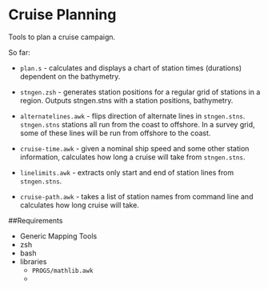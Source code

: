 # Cruise Planning

Tools to plan a cruise campaign.

So far: 

- `plan.s` - calculates and displays a chart of station times (durations)
  dependent on the bathymetry. 

- `stngen.zsh` - generates station positions for a regular grid of stations
  in a region.  Outputs stngen.stns with a station positions, bathymetry. 

- `alternatelines.awk` - flips direction of alternate lines in
  `stngen.stns`.  `stngen.stns` stations all run from the coast to
offshore. In a survey grid, some of these lines will be run from offshore
to the coast.

- `cruise-time.awk` - given a nominal ship speed and some other station
  information, calculates how long a cruise will take from `stngen.stns`.

- `linelimits.awk` - extracts only start and end of station lines from
  `stngen.stns`.

- `cruise-path.awk` - takes a list of station names from command line and
  calculates how long cruise will take. 

##Requirements

- Generic Mapping Tools
- zsh
- bash
- libraries
	- `PROGS/mathlib.awk`
	- 



